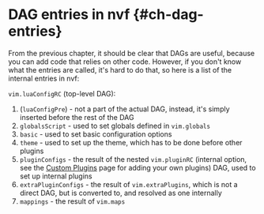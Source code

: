 # DAG entries in nvf {#ch-dag-entries}

From the previous chapter, it should be clear that DAGs are useful, because you
can add code that relies on other code. However, if you don't know what the
entries are called, it's hard to do that, so here is a list of the internal
entries in nvf:

`vim.luaConfigRC` (top-level DAG):

1. (`luaConfigPre`) - not a part of the actual DAG, instead, it's simply
   inserted before the rest of the DAG
2. `globalsScript` - used to set globals defined in `vim.globals`
3. `basic` - used to set basic configuration options
4. `theme` - used to set up the theme, which has to be done before other plugins
5. `pluginConfigs` - the result of the nested `vim.pluginRC` (internal option,
   see the [Custom Plugins](/index.xhtml#ch-custom-plugins) page for adding your own
   plugins) DAG, used to set up internal plugins
6. `extraPluginConfigs` - the result of `vim.extraPlugins`, which is not a
   direct DAG, but is converted to, and resolved as one internally
7. `mappings` - the result of `vim.maps`
